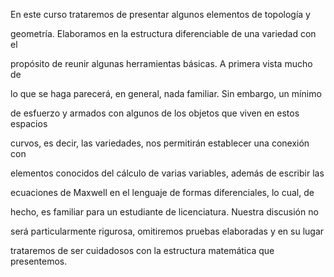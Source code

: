 En este curso trataremos de presentar algunos elementos de topología y

geometría. Elaboramos en la estructura diferenciable de una variedad con el

propósito de reunir algunas herramientas básicas. A primera vista mucho de

lo que se haga parecerá, en general, nada familiar. Sin embargo, un mínimo

de esfuerzo y armados con algunos de los objetos que viven en estos espacios

curvos, es decir, las variedades, nos permitirán establecer una conexión con

elementos conocidos del cálculo de varias variables, además de escribir las

ecuaciones de Maxwell en el lenguaje de formas diferenciales, lo cual, de

hecho, es familiar para un estudiante de licenciatura. Nuestra discusión no

será particularmente rigurosa, omitiremos pruebas elaboradas y en su lugar

trataremos de ser cuidadosos con la estructura matemática que presentemos.
